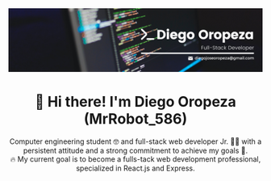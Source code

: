 <img src="github_banner.png" /> 
<h1 align="center">👋 Hi there! I'm Diego Oropeza (MrRobot_586) </h1>

<p align="center">
Computer engineering student 🤓 and full-stack web developer Jr. 🧑‍💻 with a persistent attitude and a strong commitment to achieve my goals 🎯. 
<br>🔥 My current goal is to become a fulls-tack web development professional, specialized in React.js and Express.
</p> 
<!--
**MrRobot586/MrRobot586** is a ✨ _special_ ✨ repository because its `README.md` (this file) appears on your GitHub profile.

Here are some ideas to get you started:

- 🔭 I’m currently working on ...
- 🌱 I’m currently learning ...
- 👯 I’m looking to collaborate on ...
- 🤔 I’m looking for help with ...
- 💬 Ask me about ...
- 📫 How to reach me: ...
- 😄 Pronouns: ...
- ⚡ Fun fact: ...
-->

